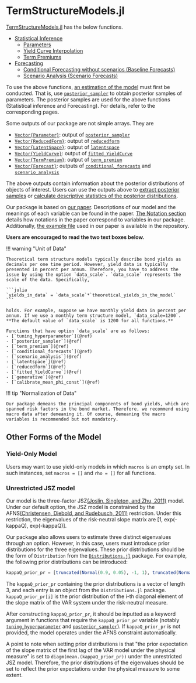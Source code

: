 # TermStructureModels.jl

[TermStructureModels.jl](https://github.com/econPreference/TermStructureModels.jl) has the below functions.

- [Statistical Inference](https://econpreference.github.io/TermStructureModels.jl/dev/inference/)
  - [Parameters](https://econpreference.github.io/TermStructureModels.jl/dev/inference/#Inference-for-Parameters)
  - [Yield Curve Interpolation](https://econpreference.github.io/TermStructureModels.jl/dev/inference/#Yield-Curve-Interpolation)
  - [Term Premiums](https://econpreference.github.io/TermStructureModels.jl/dev/inference/#Term-Premiums)
- [Forecasting](https://econpreference.github.io/TermStructureModels.jl/dev/scenario)
  - [Conditional Forecasting without scenarios (Baseline Forecasts)](https://econpreference.github.io/TermStructureModels.jl/dev/scenario/#Baseline-Forecasts)
  - [Scenario Analysis (Scenario Forecasts)](https://econpreference.github.io/TermStructureModels.jl/dev/scenario/#Scenario-Forecasts)

To use the above functions, [an estimation of the model](https://econpreference.github.io/TermStructureModels.jl/dev/estimation/) must first be conducted. That is, use [`posterior_sampler`](@ref) to obtain posterior samples of parameters. The posterior samples are used for the above functions (Statistical inference and Forecasting). For details, refer to the corresponding pages.

Some outputs of our package are not simple arrays. They are

- [`Vector{Parameter}`](https://econpreference.github.io/TermStructureModels.jl/dev/api/#TermStructureModels.Parameter): output of [`posterior_sampler`](@ref)
- [`Vector{ReducedForm}`](https://econpreference.github.io/TermStructureModels.jl/dev/api/#TermStructureModels.ReducedForm): output of [`reducedform`](@ref)
- [`Vector{LatentSpace}`](https://econpreference.github.io/TermStructureModels.jl/dev/api/#TermStructureModels.LatentSpace): output of [`latentspace`](@ref)
- [`Vector{YieldCurve}`](https://econpreference.github.io/TermStructureModels.jl/dev/api/#TermStructureModels.YieldCurve): output of [`fitted_YieldCurve`](@ref)
- [`Vector{TermPremium}`](https://econpreference.github.io/TermStructureModels.jl/dev/api/#TermStructureModels.TermPremium): output of [`term_premium`](@ref)
- [`Vector{Forecast}`](https://econpreference.github.io/TermStructureModels.jl/dev/api/#TermStructureModels.Forecast): outputs of [`conditional_forecasts`](@ref) and [`scenario_analysis`](@ref)

The above outputs contain information about the posterior distributions of objects of interest. Users can use the outputs above to [extract posterior samples](https://econpreference.github.io/TermStructureModels.jl/dev/output/#Extract-Posterior-Samples) or [calculate descriptive statistics of the posterior distributions](https://econpreference.github.io/TermStructureModels.jl/dev/output/#Descriptive-Statistics-of-the-Posterior-Distributions).

Our package is based on [our paper](https://papers.ssrn.com/sol3/papers.cfm?abstract_id=4708628). Descriptions of our model and the meanings of each variable can be found in the paper. [The Notation section](https://econpreference.github.io/TermStructureModels.jl/dev/notations/) details how notations in the paper correspond to variables in our package. Additionally, [the example file](https://github.com/econPreference/TermStructureModels.jl/blob/main/examples/LargeVAR_Yields_Macros/LargeVAR_Yields_Macros.ipynb) used in our paper is available in the repository.

**Users are encouraged to read the two text boxes below.**

!!! warning "Unit of Data"

    Theoretical term structure models typically describe bond yields as decimals per one time period. However, yield data is typically presented in percent per annum. Therefore, you have to address the issue by using the option `data_scale`. `data_scale` represents the scale of the data. Specifically,

    ```julia
    `yields_in_data` = `data_scale`*`theoretical_yields_in_the_model`
    ```

    holds. For example, suppose we have monthly yield data in percent per annum. If we use a monthly term structure model, `data_scale=1200`. **The default value of `data_scale` is 1200 for all functions.**

    Functions that have option `data_scale` are as follows:
    - [`tuning_hyperparameter`](@ref)
    - [`posterior_sampler`](@ref)
    - [`term_premium`](@ref)
    - [`conditional_forecasts`](@ref)
    - [`scenario_analysis`](@ref)
    - [`latentspace`](@ref)
    - [`reducedform`](@ref)
    - [`fitted_YieldCurve`](@ref)
    - [`generative`](@ref)
    - [`calibrate_mean_phi_const`](@ref)

!!! tip "Normalization of Data"

    Our package demeans the principal components of bond yields, which are spanned risk factors in the bond market. Therefore, we recommend using macro data after demeaning it. Of course, demeaning the macro variables is recommended but not mandatory.

## Other Forms of the Model

### Yield-Only Model

Users may want to use yield-only models in which `macros` is an empty set. In such instances, set `macros = []` and `rho = []` for all functions.

### Unrestricted JSZ model

Our model is the three-factor JSZ[(Joslin, Singleton, and Zhu, 2011)](https://academic.oup.com/rfs/article-abstract/24/3/926/1590594) model. Under our default option, the JSZ model is constrained by the AFNS[(Christensen, Diebold, and Rudebusch, 2011)](https://www.sciencedirect.com/science/article/pii/S0304407611000388) restriction. Under this restriction, the eigenvalues of the risk-neutral slope matrix are [1, exp(-kappaQ), exp(-kappaQ)].

Our package also allows users to estimate three distinct eigenvalues through an option. However, in this case, users must introduce prior distributions for the three eigenvalues. These prior distributions should be the form of `Distribution` from the [`Distributions.jl`](https://github.com/JuliaStats/Distributions.jl) package. For example, the following prior distributions can be introduced:

```julia
kappaQ_prior_pr = [truncated(Normal(0.9, 0.05), -1, 1), truncated(Normal(0.9, 0.05), -1, 1), truncated(Normal(0.9, 0.05), -1, 1)]
```

The `kappaQ_prior_pr` containing the prior distributions is a vector of length 3, and each entry is an object from the `Distributions.jl` package. `kappaQ_prior_pr[i]` is the prior distribution of the i-th diagonal element of the slope matrix of the VAR system under the risk-neutral measure.

After constructing `kappaQ_prior_pr`, it should be inputted as a keyword argument in functions that require the `kappaQ_prior_pr` variable (notably [`tuning_hyperparameter`](@ref) and [`posterior_sampler`](@ref)). If `kappaQ_prior_pr` is not provided, the model operates under the AFNS constraint automatically.

A point to note when setting prior distributions is that "the prior expectation of the slope matrix of the first lag of the VAR model under the physical measure" is set to `diagm(mean.(kappaQ_prior_pr))` under the unrestricted JSZ model. Therefore, the prior distributions of the eigenvalues should be set to reflect the prior expectations under the physical measure to some extent.
